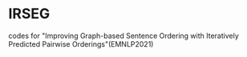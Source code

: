 # IRSEG
codes for "Improving Graph-based Sentence Ordering with Iteratively Predicted Pairwise Orderings"(EMNLP2021)


